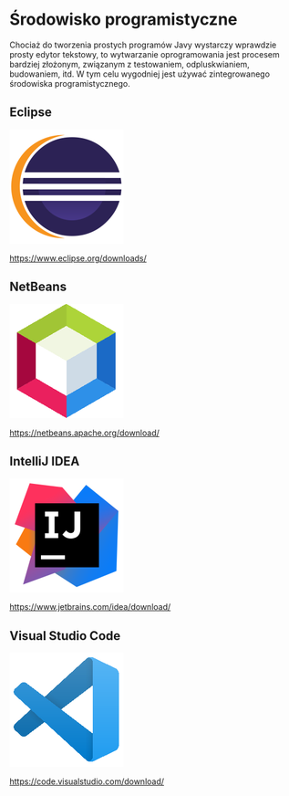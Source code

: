 Środowisko programistyczne
==========================

Chociaż do tworzenia prostych programów Javy wystarczy wprawdzie prosty edytor tekstowy, to wytwarzanie oprogramowania jest procesem bardziej złożonym, związanym z testowaniem, odpluskwianiem, budowaniem, itd. W tym celu wygodniej jest używać zintegrowanego środowiska programistycznego.

Eclipse
-------

![](image/logo/Eclipse-200.png)

https://www.eclipse.org/downloads/

NetBeans
--------

![](image/logo/NetBeans-200.png)

https://netbeans.apache.org/download/

IntelliJ IDEA
-------------

![](image/logo/IntelliJ-IDEA-200.png)

https://www.jetbrains.com/idea/download/

Visual Studio Code
------------------

![](image/logo/Code-200.png)

https://code.visualstudio.com/download/
